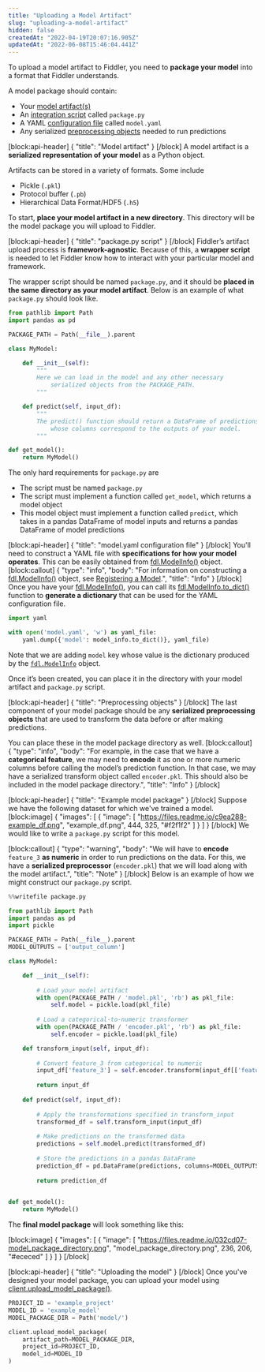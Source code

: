 ```yaml
---
title: "Uploading a Model Artifact"
slug: "uploading-a-model-artifact"
hidden: false
createdAt: "2022-04-19T20:07:16.905Z"
updatedAt: "2022-06-08T15:46:04.441Z"
---
```

To upload a model artifact to Fiddler, you need to **package your model** into a format that Fiddler understands.

A model package should contain:

* Your [model artifact(s)](#model-artifact)
* An [integration script](#packagepy-script) called `package.py`
* A YAML [configuration file](#modelyaml-configuration-file) called `model.yaml`
* Any serialized [preprocessing objects](#preprocessing-objects) needed to run predictions


[block:api-header]
{
  "title": "Model artifact"
}
[/block]
A model artifact is a **serialized representation of your model** as a Python object.

Artifacts can be stored in a variety of formats. Some include

* Pickle (`.pkl`)
* Protocol buffer (`.pb`)
* Hierarchical Data Format/HDF5 (`.h5`)

To start, **place your model artifact in a new directory**. This directory will be the model package you will upload to Fiddler.


[block:api-header]
{
  "title": "package.py script"
}
[/block]
Fiddler’s artifact upload process is **framework-agnostic**. Because of this, a **wrapper script** is needed to let Fiddler know how to interact with your particular model and framework.

The wrapper script should be named `package.py`, and it should be **placed in the same directory as your model artifact**. Below is an example of what `package.py` should look like.

```python
from pathlib import Path
import pandas as pd

PACKAGE_PATH = Path(__file__).parent

class MyModel:

    def __init__(self):
        """
        Here we can load in the model and any other necessary
            serialized objects from the PACKAGE_PATH.
        """

    def predict(self, input_df):
        """
        The predict() function should return a DataFrame of predictions
            whose columns correspond to the outputs of your model.
        """

def get_model():
    return MyModel()
```

The only hard requirements for `package.py` are

* The script must be named `package.py`
* The script must implement a function called `get_model`, which returns a model object
* This model object must implement a function called `predict`, which takes in a pandas DataFrame of model inputs and returns a pandas DataFrame of model predictions

[block:api-header]
{
  "title": "model.yaml configuration file"
}
[/block]
You'll need to construct a YAML file with **specifications for how your model operates**. This can be easily obtained from [fdl.ModelInfo()](ref:fdlmodelinfo) object. 
[block:callout]
{
  "type": "info",
  "body": "For information on constructing a [fdl.ModelInfo()](ref:fdlmodelinfo) object, see [Registering a Model](doc:registering-a-model#creating-a-modelinfo-object).",
  "title": "Info"
}
[/block]
Once you have your [fdl.ModelInfo()](ref:fdlmodelinfo), you can call its [fdl.ModelInfo.to_dict()](ref:fdlmodelinfoto_dict) function to **generate a dictionary** that can be used for the YAML configuration file.

```python
import yaml

with open('model.yaml', 'w') as yaml_file:
    yaml.dump({'model': model_info.to_dict()}, yaml_file)
```

Note that we are adding `model` key whose value is the dictionary produced by the [`fdl.ModelInfo`](https://api.fiddler.ai/#fdl-modelinfo) object.

Once it’s been created, you can place it in the directory with your model artifact and `package.py` script.

[block:api-header]
{
  "title": "Preprocessing objects"
}
[/block]
The last component of your model package should be any **serialized preprocessing objects** that are used to transform the data before or after making predictions.

You can place these in the model package directory as well.
[block:callout]
{
  "type": "info",
  "body": "For example, in the case that we have a **categorical feature**, we may need to **encode** it as one or more numeric columns before calling the model’s prediction function. In that case, we may have a serialized transform object called `encoder.pkl`. This should also be included in the model package directory.",
  "title": "Info"
}
[/block]

[block:api-header]
{
  "title": "Example model package"
}
[/block]
Suppose we have the following dataset for which we've trained a model.
[block:image]
{
  "images": [
    {
      "image": [
        "https://files.readme.io/c9ea288-example_df.png",
        "example_df.png",
        444,
        325,
        "#f2f1f2"
      ]
    }
  ]
}
[/block]
We would like to write a `package.py` script for this model.

[block:callout]
{
  "type": "warning",
  "body": "We will have to **encode** `feature_3` **as numeric** in order to run predictions on the data. For this, we have a **serialized preprocessor** (`encoder.pkl`) that we will load along with the model artifact.",
  "title": "Note"
}
[/block]
Below is an example of how we might construct our `package.py` script.

```python
%%writefile package.py

from pathlib import Path
import pandas as pd
import pickle

PACKAGE_PATH = Path(__file__).parent
MODEL_OUTPUTS = ['output_column']

class MyModel:

    def __init__(self):
        
        # Load your model artifact
        with open(PACKAGE_PATH / 'model.pkl', 'rb') as pkl_file:
            self.model = pickle.load(pkl_file)
        
        # Load a categorical-to-numeric transformer
        with open(PACKAGE_PATH / 'encoder.pkl', 'rb') as pkl_file:
            self.encoder = pickle.load(pkl_file)

    def transform_input(self, input_df):
        
        # Convert feature_3 from categorical to numeric
        input_df['feature_3'] = self.encoder.transform(input_df[['feature_3']])
        
        return input_df
            
    def predict(self, input_df):
        
        # Apply the transformations specified in transform_input
        transformed_df = self.transform_input(input_df)
        
        # Make predictions on the transformed data
        predictions = self.model.predict(transformed_df)
        
        # Store the predictions in a pandas DataFrame
        prediction_df = pd.DataFrame(predictions, columns=MODEL_OUTPUTS)
        
        return prediction_df
        

def get_model():
    return MyModel()
```

The **final model package** will look something like this:

[block:image]
{
  "images": [
    {
      "image": [
        "https://files.readme.io/032cd07-model_package_directory.png",
        "model_package_directory.png",
        236,
        206,
        "#ececed"
      ]
    }
  ]
}
[/block]

[block:api-header]
{
  "title": "Uploading the model"
}
[/block]
Once you've designed your model package, you can upload your model using [client.upload_model_package()](ref:clientupload_model_package).

```python
PROJECT_ID = 'example_project'
MODEL_ID = 'example_model'
MODEL_PACKAGE_DIR = Path('model/')

client.upload_model_package(
    artifact_path=MODEL_PACKAGE_DIR,
    project_id=PROJECT_ID,
    model_id=MODEL_ID
)
```